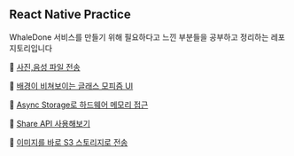 ## React Native Practice

WhaleDone 서비스를 만들기 위해 필요하다고 느낀 부분들을 공부하고 정리하는 레포지토리입니다

🐜 [사진,음성 파일 전송](./expo-media-upload)

🐜 [배경이 비쳐보이는 글래스 모피즘 UI](./expo-glassmorphism)

🐜 [Async Storage로 하드웨어 메모리 접근](./async-storage)

🐜 [Share API 사용해보기](./share-api)

🐜 [이미지를 바로 S3 스토리지로 전송](./react-native-s3)
